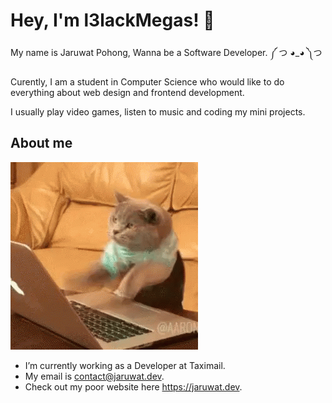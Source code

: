 # Hey, I'm l3lackMegas! 👋

My name is Jaruwat Pohong, Wanna be a Software Developer. ༼ つ ◕_◕ ༽つ

Curently, I am a student in Computer Science who would like to do everything about web design and frontend development.

I usually play video games, listen to music and coding my mini projects.

## About me

![Typing Cat](https://raw.githubusercontent.com/l3lackMegas/l3lackMegas/main/cat.gif)

- I’m currently working as a Developer at Taximail.
- My email is contact@jaruwat.dev.
- Check out my poor website here https://jaruwat.dev.
